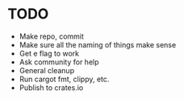 # TODO

- Make repo, commit
- Make sure all the naming of things make sense
- Get e flag to work
- Ask community for help
- General cleanup
- Run cargot fmt, clippy, etc.
- Publish to crates.io
